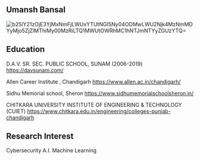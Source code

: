 ## Umansh Bansal

![b25lY21zOjE3YjMxNmFjLWUxYTUtNGI5Ny04ODMwLWU2Njk4MzNmMDYyMjo5ZjZlMThiMy00MzRiLTQ1MWUtOWRhMC1hNTJmNTYyZGUzYTQ=](https://user-images.githubusercontent.com/102215381/168473100-f15c2821-fa4a-4a12-b9f1-3311f85d9812.jpg)

## Education

D.A.V. SR. SEC. PUBLIC SCHOOL, SUNAM (2006-2019) https://davsunam.com/

Allen Career Institute , Chandigarh https://www.allen.ac.in/chandigarh/

Sidhu Memorial school, Sheron https://www.sidhumemorialschoolsheron.in/

CHITKARA UNIVERSITY INSTITUTE OF ENGINEERING & TECHNOLOGY (CUIET) https://www.chitkara.edu.in/engineering/colleges-punjab-chandigarh

## Research Interest 

Cybersecurity
A.I.
Machine Learning
